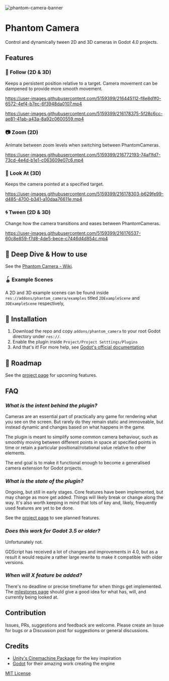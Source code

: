 ![phantom-camera-banner](https://user-images.githubusercontent.com/5159399/216774990-ae0a9d02-cb04-4fd6-8522-00e021c81dfa.png)

# Phantom Camera
Control and dynamically tween 2D and 3D cameras in Godot 4.0 projects. 
## Features
### 🏃 Follow (2D & 3D)
Keeps a persistent position relative to a target.
Camera movement can be dampened to provide more smooth movement.

https://user-images.githubusercontent.com/5159399/216445112-f8e8d1f0-6572-4ef4-b7ec-6f3948da0107.mp4

https://user-images.githubusercontent.com/5159399/216178375-5f28c6cc-ae81-41ab-a43a-8a92c0600559.mp4

### 📷 Zoom (2D)
Animate between zoom levels when switching between PhantomCameras.

https://user-images.githubusercontent.com/5159399/216772193-74af1fd7-73cd-4e4d-b1e1-c063609e07c6.mp4



### 👀 Look At (3D)
Keeps the camera pointed at a specified target.

https://user-images.githubusercontent.com/5159399/216178303-b629fe99-d485-4700-b341-a10daa76611e.mp4

### 🌀 Tween (2D & 3D)
Change how the camera transitions and eases between PhantomCameras.

https://user-images.githubusercontent.com/5159399/216176537-60c8e859-f7d8-4de5-bece-c7446d4d854c.mp4

## 📔 Deep Dive & How to use
See the [Phantom Camera - Wiki](https://github.com/ramokz/phantom-camera/wiki).

### 🪀 Example Scenes
A 2D and 3D example scenes can be found inside `res://addons/phantom_camera/examples` titled `2DExampleScene` and `3DExampleScene` respectively,

## 💾 Installation
1. Download the repo and copy `addons/phantom_camera` to your root Godot directory under `res://`.
2. Enable the plugin inside `Project/Project Setttings/Plugins`
3. And that's it!
For more help, see [Godot's official documentation](https://docs.godotengine.org/en/stable/tutorials/plugins/editor/installing_plugins.html)

## 📖 Roadmap
See the [project page](https://github.com/users/ramokz/projects/3/views/8) for upcoming features.

## FAQ
### _What is the intent behind the plugin?_
Cameras are an essential part of practically any game for rendering what you see on the screen. But rarely do they remain static and immoveable, but instead dynamic and changes based on what happens in the game.

The plugin is meant to simplify some common camera behaviour, such as smoothly moving between different points in space at specified points in time or retain a particular positional/rotational value relative to other elements.

The end goal is to make it functional enough to become a generalised camera extension for Godot projects.

### _What is the state of the plugin?_
Ongoing, but still in early stages. Core features have been implemented, but may change as more get added. Things will likely break or change along the way. It's also worth keeping in mind that lots of key and, likely, frequently used features are yet to be done.

See the [project page](https://github.com/users/ramokz/projects/3/views/8) to see planned features.

### _Does this work for Godot 3.5 or older?_
Unfortunately not.

GDScript has received a lot of changes and improvements in 4.0, but as a result it would require a rather large rewrite to make it compatible with older versions.

### _When will X feature be added?_
There's no deadline or precise timeframe for when things get implemented. The [milestones page](https://github.com/MarcusSkov/phantom-camera/milestones) should give a good idea for what has, will, and currently being looked at.

## Contribution
Issues, PRs, suggestions and feedback are welcome. Please create an Issue for bugs or a Discussion post for suggestions or general discussions.

## Credits
- [Unity's Cinemachine Package](https://unity.com/unity/features/editor/art-and-design/cinemachine) for the key inspiration
- [Godot](https://godotengine.org/) for their amazing work creating the engine

[MIT License](https://github.com/ramokz/phantom-camera/blob/main/LICENSE)
